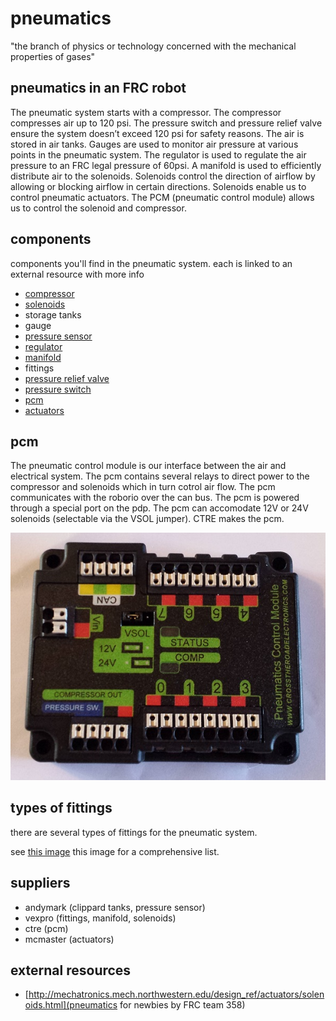 # pneumatics

"the branch of physics or technology concerned with the mechanical properties of gases"


## pneumatics in an FRC robot

The pneumatic system starts with a compressor. The compressor compresses air up to 120 psi. The pressure switch and pressure relief valve ensure the system doesn’t exceed 120 psi for safety reasons. The air is stored in air tanks. Gauges are used to monitor air pressure at various points in the pneumatic system. The regulator is used to regulate the air pressure to an FRC legal pressure of 60psi. A manifold is used to efficiently distribute air to the solenoids. Solenoids control the direction of airflow by allowing or blocking airflow in certain directions. Solenoids enable us to control pneumatic actuators. The PCM (pneumatic control module) allows us to control the solenoid and compressor.


## components
components you'll find in the pneumatic system. each is linked to an external resource with more info

* [compressor](http://www.popularmechanics.com/home/how-to/a151/how-air-compressors-work/)
* [solenoids](http://mechatronics.mech.northwestern.edu/design_ref/actuators/solenoids.html)
* storage tanks
* gauge
* [pressure sensor](https://www.andymark.com/product-p/am-3219.htm)
* [regulator](https://en.wikipedia.org/wiki/Pressure_regulator)
* [manifold](https://en.wikipedia.org/wiki/Manifold_(fluid_mechanics))
* fittings
* [pressure relief valve](https://en.wikipedia.org/wiki/Relief_valve)
* [pressure switch](Pressure_switch)
* [pcm](http://www.ctr-electronics.com/pcm.html)
* [actuators](http://mplab.ucsd.edu/tutorials/Pneumatics.pdf)

## pcm

The pneumatic control module is our interface between the air and electrical system. The pcm contains several relays to direct power to the compressor and solenoids which in turn cotrol air flow. The pcm communicates with the roborio over the can bus. The pcm is powered through a special port on the pdp. The pcm can accomodate 12V or 24V solenoids (selectable via the VSOL jumper). CTRE makes the pcm.

![](images/pcm.jpg)

## types of fittings

there are several types of fittings for the pneumatic system.

see [this image](http://img.diytrade.com/cdimg/819313/24261315/0/1324276319/Pneumatic_fittings.jpg) this image for a comprehensive list.

## suppliers

* andymark (clippard tanks, pressure sensor)
* vexpro (fittings, manifold, solenoids)
* ctre (pcm)
* mcmaster (actuators)

## external resources

* [http://mechatronics.mech.northwestern.edu/design_ref/actuators/solenoids.html](pneumatics for newbies by FRC team 358) 